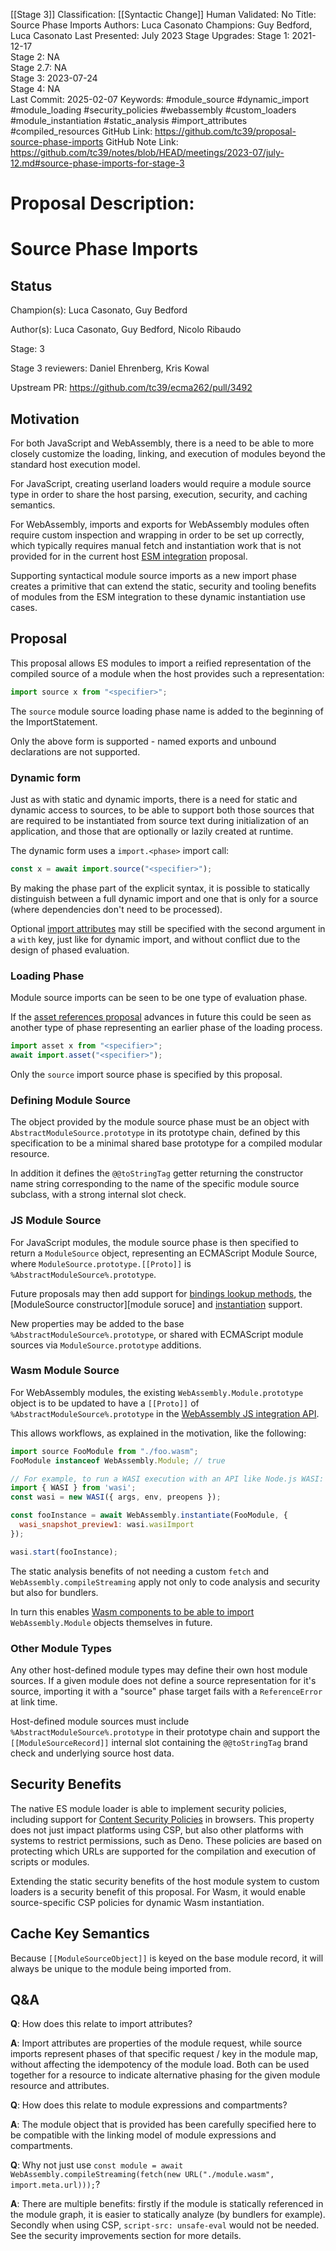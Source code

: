 [[Stage 3]]
Classification: [[Syntactic Change]]
Human Validated: No
Title: Source Phase Imports
Authors: Luca Casonato
Champions: Guy Bedford, Luca Casonato
Last Presented: July 2023
Stage Upgrades: 
Stage 1: 2021-12-17  
Stage 2: NA  
Stage 2.7: NA  
Stage 3: 2023-07-24  
Stage 4: NA  
Last Commit: 2025-02-07
Keywords: #module_source #dynamic_import #module_loading #security_policies #webassembly #custom_loaders #module_instantiation #static_analysis #import_attributes #compiled_resources
GitHub Link: https://github.com/tc39/proposal-source-phase-imports
GitHub Note Link: https://github.com/tc39/notes/blob/HEAD/meetings/2023-07/july-12.md#source-phase-imports-for-stage-3

# Proposal Description:
# Source Phase Imports

## Status

Champion(s): Luca Casonato, Guy Bedford

Author(s): Luca Casonato, Guy Bedford, Nicolo Ribaudo

Stage: 3

Stage 3 reviewers: Daniel Ehrenberg, Kris Kowal

Upstream PR: https://github.com/tc39/ecma262/pull/3492

## Motivation

For both JavaScript and WebAssembly, there is a need to be able to more closely
customize the loading, linking, and execution of modules beyond the standard
host execution model.

For JavaScript, creating userland loaders would require a module source type
in order to share the host parsing, execution, security, and caching semantics.

For WebAssembly, imports and exports for WebAssembly modules often require custom
inspection and wrapping in order to be set up correctly, which typically requires
manual fetch and instantiation work that is not provided for in the current host
[ESM integration][wasm-esm] proposal.

Supporting syntactical module source imports as a new import phase creates a
primitive that can extend the static, security and tooling benefits of modules
from the ESM integration to these dynamic instantiation use cases.

## Proposal

This proposal allows ES modules to import a reified representation of the
compiled source of a module when the host provides such a representation:

```js
import source x from "<specifier>";
```

The `source` module source loading phase name is added to the beginning of the
ImportStatement.

Only the above form is supported - named exports and unbound declarations are
not supported.

### Dynamic form

Just as with static and dynamic imports, there is a need for static and dynamic access
to sources, to be able to support both those sources that are required to be instantiated
from source text during initialization of an application, and those that are optionally or
lazily created at runtime.

The dynamic form uses a `import.<phase>` import call:

```js
const x = await import.source("<specifier>");
```

By making the phase part of the explicit syntax, it is possible to statically distinguish between
a full dynamic import and one that is only for a source (where dependencies don't need to be
processed).

Optional [import attributes][] may still be specified with the second argument in a `with` key,
just like for dynamic import, and without conflict due to the design of phased evaluation.

### Loading Phase

Module source imports can be seen to be one type of evaluation phase.

If the [asset references proposal][] advances in future this could be seen
as another type of phase representing an earlier phase of the loading process.

```js
import asset x from "<specifier>";
await import.asset("<specifier>");
```

Only the `source` import source phase is specified by this proposal.

### Defining Module Source

The object provided by the module source phase must be an object with
`AbstractModuleSource.prototype` in its prototype chain, defined by this specification
to be a minimal shared base prototype for a compiled modular resource.

In addition it defines the `@@toStringTag` getter returning the constructor name string
corresponding to the name of the specific module source subclass, with a strong
internal slot check.

### JS Module Source

For JavaScript modules, the module source phase is then specified to return
a `ModuleSource` object, representing an ECMAScript Module Source, where
`ModuleSource.prototype.[[Proto]]` is `%AbstractModuleSource%.prototype`.

Future proposals may then add support for [bindings lookup methods][],
the [ModuleSource constructor][module soruce] and [instantiation][] support.

New properties may be added to the base `%AbstractModuleSource%.prototype`, or shared
with ECMAScript module sources via `ModuleSource.prototype` additions.

### Wasm Module Source

For WebAssembly modules, the existing `WebAssembly.Module.prototype` object is to be
updated to have a `[[Proto]]` of `%AbstractModuleSource%.prototype` in the
[WebAssembly JS integration API][wasm-js-api].

This allows workflows, as explained in the motivation, like the following:

```js
import source FooModule from "./foo.wasm";
FooModule instanceof WebAssembly.Module; // true

// For example, to run a WASI execution with an API like Node.js WASI:
import { WASI } from 'wasi';
const wasi = new WASI({ args, env, preopens });

const fooInstance = await WebAssembly.instantiate(FooModule, {
  wasi_snapshot_preview1: wasi.wasiImport
});

wasi.start(fooInstance);
```

The static analysis benefits of not needing a custom `fetch` and
`WebAssembly.compileStreaming` apply not only to code analysis and security
but also for bundlers.

In turn this enables [Wasm components to be able to import][]
`WebAssembly.Module` objects themselves in future.

### Other Module Types

Any other host-defined module types may define their own host module sources. If a given module does not define a source representation for it's source, importing it with a "source" phase target fails with a `ReferenceError` at link time.

Host-defined module sources must include `%AbstractModuleSource%.prototype` in their prototype chain and support the `[[ModuleSourceRecord]]` internal slot containing the `@@toStringTag` brand check and underlying source host data.

## Security Benefits

The native ES module loader is able to implement security policies, including
support for [Content Security Policies][CSP] in browsers. This property does not just impact platforms using CSP, but also other platforms with systems to restrict permissions, such as Deno. These policies are based on protecting which URLs are supported for the compilation and execution of scripts or modules.

Extending the static security benefits of the host module system to custom loaders is a security benefit of this proposal. For Wasm, it would enable source-specific CSP policies for dynamic Wasm instantiation.

## Cache Key Semantics

Because `[[ModuleSourceObject]]` is keyed on the base module record, it will always
be unique to the module being imported from.

## Q&A

**Q**: How does this relate to import attributes?

**A**: Import attributes are properties of the module request, while source imports
represent phases of that specific request / key in the module map, without affecting
the idempotency of the module load. Both can be used together for a resource to indicate alternative phasing for the given module resource and attributes.

**Q**: How does this relate to module expressions and compartments?

**A**: The module object that is provided has been carefully specified here to be
compatible with the linking model of module expressions and compartments.

**Q**: Why not just use `const module = await
WebAssembly.compileStreaming(fetch(new URL("./module.wasm",
import.meta.url)));`?

**A**: There are multiple benefits: firstly if the module is statically
referenced in the module graph, it is easier to statically analyze (by bundlers
for example). Secondly when using CSP, `script-src: unsafe-eval` would not be
needed. See the security improvements section for more details.

[CSP]:
    https://developer.mozilla.org/en-US/docs/Web/HTTP/Headers/Content-Security-Policy
[ECMA-262 ES modules HostLoadImportedModule refactoring]:
    https://github.com/tc39/ecma262/pull/2905
[Wasm components to be able to import]:
    https://github.com/WebAssembly/component-model/blob/main/design/mvp/Explainer.md#ESM-integration
[Wasm module object]:
    https://webassembly.github.io/spec/js-api/index.html#modules
[asset references proposal]: https://github.com/tc39/proposal-asset-references
[bindings lookup methods]: https://github.com/tc39/proposal-compartments/blob/master/1-static-analysis.md
[compartments]: https://github.com/tc39/proposal-compartments
[import attributes]: https://github.com/tc39/proposal-import-attributes/
[instantiation]: https://github.com/tc39/proposal-compartments/blob/master/0-module-and-module-source.md#module-instances
[module-linking]:
    https://github.com/WebAssembly/module-linking/blob/main/proposals/module-linking/Binary.md#import-section-updates
[module expressions]: https://github.com/tc39/proposal-module-expressions
[module source]: https://github.com/tc39/proposal-compartments/blob/master/0-module-and-module-source.md#modulesource
[wasm-js-api]: https://webassembly.github.io/spec/js-api/#modules
[wasm-esm]:
    https://github.com/WebAssembly/esm-integration/tree/master/proposals/esm-integration
